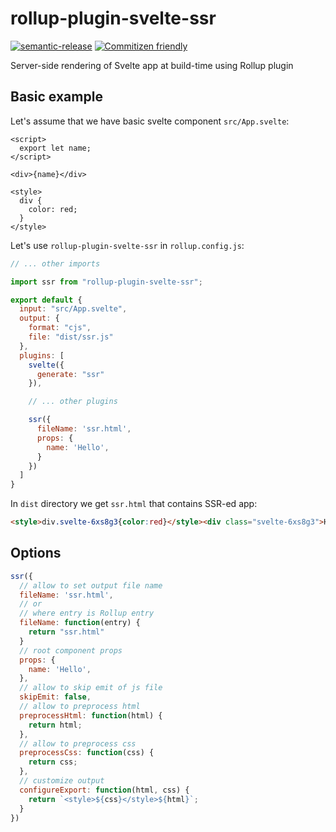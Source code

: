 # rollup-plugin-svelte-ssr

[![semantic-release](https://img.shields.io/badge/%20%20%F0%9F%93%A6%F0%9F%9A%80-semantic--release-e10079.svg)](https://github.com/semantic-release/semantic-release)
[![Commitizen friendly](https://img.shields.io/badge/commitizen-friendly-brightgreen.svg)](http://commitizen.github.io/cz-cli/)

Server-side rendering of Svelte app at build-time using Rollup plugin

## Basic example

Let's assume that we have basic svelte component `src/App.svelte`:

```svelte
<script>
  export let name;
</script>

<div>{name}</div>

<style>
  div {
    color: red;
  }
</style>
```

Let's use `rollup-plugin-svelte-ssr` in `rollup.config.js`:

```js
// ... other imports

import ssr from "rollup-plugin-svelte-ssr";

export default {
  input: "src/App.svelte",
  output: {
    format: "cjs",
    file: "dist/ssr.js"
  },
  plugins: [
    svelte({
      generate: "ssr"
    }),

    // ... other plugins

    ssr({
      fileName: 'ssr.html',
      props: {
        name: 'Hello',
      }
    })
  ]
}
```

In `dist` directory we get `ssr.html` that contains SSR-ed app:

```html
<style>div.svelte-6xs8g3{color:red}</style><div class="svelte-6xs8g3">Hello</div>
```

## Options

```js
ssr({
  // allow to set output file name
  fileName: 'ssr.html',
  // or
  // where entry is Rollup entry
  fileName: function(entry) {
    return "ssr.html"
  }
  // root component props
  props: {
    name: 'Hello',
  },
  // allow to skip emit of js file
  skipEmit: false,
  // allow to preprocess html
  preprocessHtml: function(html) {
    return html;
  },
  // allow to preprocess css
  preprocessCss: function(css) {
    return css;
  },
  // customize output
  configureExport: function(html, css) {
    return `<style>${css}</style>${html}`;
  }
})
```
